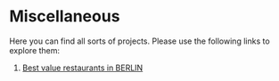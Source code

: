 # Miscellaneous

Here you can find all sorts of projects. Please use the following links to explore them:

  1) [Best value restaurants in BERLIN](http://nbviewer.jupyter.org/github/bockjo/Miscellaneous/blob/master/BER_food_map.html)
